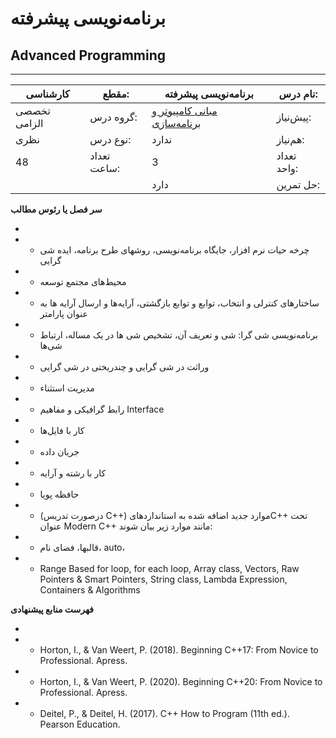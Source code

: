 # برنامه‌نویسی پیشرفته
## Advanced Programming
_______________________________________________________________________________
| کارشناسی     | مقطع:       | برنامه‌نویسی پیشرفته                                                            | نام درس:    |
| ------------ | ----------- | ------------------------------------------------------------------------------- | ----------- |
| تخصصی الزامی | گروه درس:   | [مبانی کامپیوتر و برنامه‌سازی](../base/Fundamentals-of-Computer-Programming.md) | پیش‌نیاز:   |
| نظری         | نوع درس:    | ندارد                                                                           | هم‌نیاز:    |
| 48           | تعداد ساعت: | 3                                                                               | تعداد واحد: |
|              |             |  دارد                                                                           | حل تمرین:   |

**سر فصل یا رئوس مطالب**

-

- - چرخه حیات نرم افزار، جایگاه برنامه‌نویسی، روشهای طرح برنامه، ایده شی گرایی

- - محیط‌های مجتمع توسعه

- - ساختارهای کنترلی و انتخاب، توابع و توابع بازگشتی، آرایه‌ها و ارسال آرایه ها به عنوان پارامتر

- - برنامه‌نویسی شی گرا: شی و تعریف آن، تشخیص شی ها در یک مساله، ارتباط شی‌ها

- - وراثت در شی گرایی و چندریختی در شی گرایی

- - مدیریت استثناء

- - رابط گرافیکی و مفاهیم Interface

- - کار با فایل‌ها

- - جریان داده

- - کار با رشته و آرایه

- - حافظه پویا

- - (درصورت تدریس C++) موارد جدید اضافه شده به استانداردهایC++ تحت عنوان Modern C++ مانند موارد زیر بیان شوند:

- - قالبها، فضای نام، auto، 

- - Range Based for loop, for each loop, Array class, Vectors, Raw Pointers & Smart Pointers, String class, Lambda Expression, Containers & Algorithms

**فهرست منابع پیشنهادی**

-

- - Horton, I., & Van Weert, P. (2018). Beginning C++17: From Novice to Professional. Apress.

- - Horton, I., & Van Weert, P. (2020). Beginning C++20: From Novice to Professional. Apress.

- - Deitel, P., & Deitel, H. (2017). C++ How to Program (11th ed.). Pearson Education.
